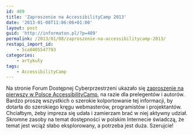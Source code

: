 ```yaml
---
id: 489
title: 'Zaproszenie na AccessibilityCamp 2013'
date: '2013-01-08T11:06:06+01:00'
layout: post
guid: 'http://informaton.pl/?p=489'
permalink: /2013/01/08/zaproszenie-na-accessibilitycamp-2013/
restapi_import_id:
    - 5ca8405547793
categories:
    - artykuły
tags:
    - AccessibilityCamp
---
```


Na stronie Forum Dostępnej Cyberprzestrzeni ukazało się [zaproszenie na pierwszy w Polsce AccessibilityCamp](http://www.fdc.org.pl/accessibilitycamp2013/#more-549), na razie dla prelegentów i autorów. Bardzo proszę wszystkich o szerokie kolportowanie tej informacji, by dotarła do szerokiego kręgu webmasterów, programistów i projektantów. Chciałbym, żeby impreza się udała i zamierzam brać w niej aktywny udział. Skromne zasoby na temat dostępności w polskim Internecie świadczą, że temat jest wciąż słabo eksplorowany, a potrzeba jest duża. Szerujcie!